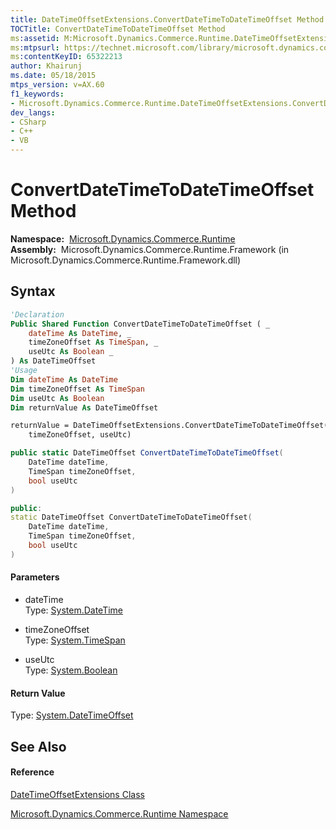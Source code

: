 ```yaml
---
title: DateTimeOffsetExtensions.ConvertDateTimeToDateTimeOffset Method  (Microsoft.Dynamics.Commerce.Runtime)
TOCTitle: ConvertDateTimeToDateTimeOffset Method
ms:assetid: M:Microsoft.Dynamics.Commerce.Runtime.DateTimeOffsetExtensions.ConvertDateTimeToDateTimeOffset(System.DateTime,System.TimeSpan,System.Boolean)
ms:mtpsurl: https://technet.microsoft.com/library/microsoft.dynamics.commerce.runtime.datetimeoffsetextensions.convertdatetimetodatetimeoffset(v=AX.60)
ms:contentKeyID: 65322213
author: Khairunj
ms.date: 05/18/2015
mtps_version: v=AX.60
f1_keywords:
- Microsoft.Dynamics.Commerce.Runtime.DateTimeOffsetExtensions.ConvertDateTimeToDateTimeOffset
dev_langs:
- CSharp
- C++
- VB
---
```


# ConvertDateTimeToDateTimeOffset Method

**Namespace:**  [Microsoft.Dynamics.Commerce.Runtime](microsoft-dynamics-commerce-runtime-namespace.md)  
**Assembly:**  Microsoft.Dynamics.Commerce.Runtime.Framework (in Microsoft.Dynamics.Commerce.Runtime.Framework.dll)

## Syntax

``` vb
'Declaration
Public Shared Function ConvertDateTimeToDateTimeOffset ( _
    dateTime As DateTime, _
    timeZoneOffset As TimeSpan, _
    useUtc As Boolean _
) As DateTimeOffset
'Usage
Dim dateTime As DateTime
Dim timeZoneOffset As TimeSpan
Dim useUtc As Boolean
Dim returnValue As DateTimeOffset

returnValue = DateTimeOffsetExtensions.ConvertDateTimeToDateTimeOffset(dateTime, _
    timeZoneOffset, useUtc)
```

``` csharp
public static DateTimeOffset ConvertDateTimeToDateTimeOffset(
    DateTime dateTime,
    TimeSpan timeZoneOffset,
    bool useUtc
)
```

``` c++
public:
static DateTimeOffset ConvertDateTimeToDateTimeOffset(
    DateTime dateTime, 
    TimeSpan timeZoneOffset, 
    bool useUtc
)
```

#### Parameters

  - dateTime  
    Type: [System.DateTime](https://technet.microsoft.com/library/03ybds8y\(v=ax.60\))  

<!-- end list -->

  - timeZoneOffset  
    Type: [System.TimeSpan](https://technet.microsoft.com/library/269ew577\(v=ax.60\))  

<!-- end list -->

  - useUtc  
    Type: [System.Boolean](https://technet.microsoft.com/library/a28wyd50\(v=ax.60\))  

#### Return Value

Type: [System.DateTimeOffset](https://technet.microsoft.com/library/bb341783\(v=ax.60\))  

## See Also

#### Reference

[DateTimeOffsetExtensions Class](datetimeoffsetextensions-class-microsoft-dynamics-commerce-runtime.md)

[Microsoft.Dynamics.Commerce.Runtime Namespace](microsoft-dynamics-commerce-runtime-namespace.md)


